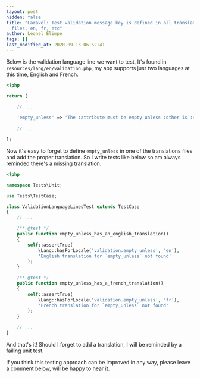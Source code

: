 ```yaml
---
layout: post
hidden: false
title: "Laravel: Test validation message key is defined in all translation
  files, en, fr, etc"
author: Leonel Elimpe
tags: []
last_modified_at: 2020-09-13 06:52:41
---
```

Below is the validation language line we want to test, It's found in `resources/lang/en/validation.php`, my app supports just two languages at this time, English and French.

```php
<?php

return [

    // ...
    
    'empty_unless' => 'The :attribute must be empty unless :other is :value.',
    
    // ...

];
```

Now it's easy to forget to define `empty_unless` in one of the translations files and add the proper translation. So I write tests like below so am always reminded there's a missing translation.

```php
<?php

namespace Tests\Unit;

use Tests\TestCase;

class ValidationLanguageLinesTest extends TestCase
{
    // ...

    /** @test */
    public function empty_unless_has_an_english_translation()
    {
        self::assertTrue(
            \Lang::hasForLocale('validation.empty_unless', 'en'),
            'English translation for `empty_unless` not found'
        );
    }

    /** @test */
    public function empty_unless_has_a_french_translation()
    {
        self::assertTrue(
            \Lang::hasForLocale('validation.empty_unless', 'fr'),
            'French translation for `empty_unless` not found'
        );
    }
    
    // ...
}

```

And that's it! Should I forget to add a translation, I will be reminded by a failing unit test. 

If you think this testing approach can be improved in any way, please leave a comment below, will be happy to hear it.